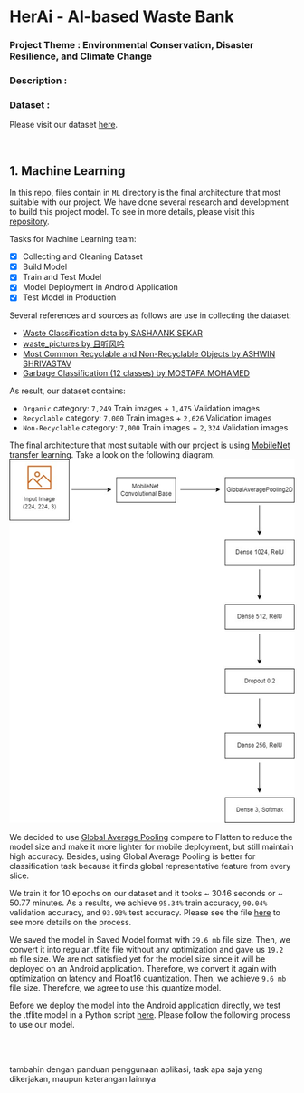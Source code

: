 # HerAi - AI-based Waste Bank

### Project Theme : Environmental Conservation, Disaster Resilience, and Climate Change

### Description :

### Dataset : 
Please visit our dataset [here](https://drive.google.com/file/d/1EiD0SNOjb9N-5J1-tTOY57jL52MWw2B1/view?usp=sharing). 

<br />

## 1. Machine Learning
In this repo, files contain in `ML` directory is the final architecture that most suitable with our project. We have done several research and development to build this project model. To see in more details, please visit this [repository](https://github.com/samleonnn/HerAi-Model-Development).

Tasks for Machine Learning team:
- [x] Collecting and Cleaning Dataset
- [x] Build Model
- [x] Train and Test Model
- [x] Model Deployment in Android Application
- [x] Test Model in Production

Several references and sources as follows are use in collecting the dataset:
- [Waste Classification data by SASHAANK SEKAR](https://www.kaggle.com/datasets/techsash/waste-classification-data)
- [waste_pictures by 且听风吟](https://www.kaggle.com/datasets/wangziang/waste-pictures)
- [Most Common Recyclable and Non-Recyclable Objects by ASHWIN SHRIVASTAV](https://www.kaggle.com/datasets/ashwinshrivastav/most-common-recyclable-and-nonrecyclable-objects)
- [Garbage Classification (12 classes) by MOSTAFA MOHAMED](https://www.kaggle.com/datasets/mostafaabla/garbage-classification?select=garbage_classification)

As result, our dataset contains:
- `Organic` category: `7,249` Train images + `1,475` Validation images
- `Recyclable` category: `7,000` Train images + `2,626` Validation images
- `Non-Recyclable` category: `7,000` Train images + `2,324` Validation images

The final architecture that most suitable with our project is using [MobileNet](https://arxiv.org/pdf/1704.04861.pdf) transfer learning. Take a look on the following diagram.
<br />
![Machine Learning Architecture Diagram](https://github.com/heriirianto/Capstone-Project-Bangkit2022/blob/main/ML/diagram.jpg?raw=true)

We decided to use [Global Average Pooling](https://github.com/christianversloot/machine-learning-articles/blob/main/what-are-max-pooling-average-pooling-global-max-pooling-and-global-average-pooling.md#global-average-pooling) compare to Flatten to reduce the model size and make it more lighter for mobile deployment, but still maintain high accuracy. Besides, using Global Average Pooling is better for classification task because it finds global representative feature from every slice.

We train it for 10 epochs on our dataset and it tooks ~ 3046 seconds or ~ 50.77 minutes. As a results, we achieve `95.34%` train accuracy, `90.04%` validation accuracy, and `93.93%` test accuracy. Please see the file [here](https://github.com/heriirianto/Capstone-Project-Bangkit2022/blob/main/ML/HerAi%20Waste%20Segregation%20Model%20Development.ipynb) to see more details on the process.

We saved the model in Saved Model format with `29.6 mb` file size. Then, we convert it into regular .tflite file without any optimization and gave us `19.2 mb` file size. We are not satisfied yet for the model size since it will be deployed on an Android application. Therefore, we convert it again with optimization on latency and Float16 quantization. Then, we achieve `9.6 mb` file size. Therefore, we agree to use this quantize model.

Before we deploy the model into the Android application directly, we test the .tflite model in a Python script [here](https://github.com/heriirianto/Capstone-Project-Bangkit2022/blob/main/ML/testTFLite.py). Please follow the following process to use our model.

<br /><br />

tambahin dengan panduan penggunaan aplikasi, task apa saja yang dikerjakan, maupun keterangan lainnya
